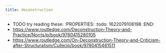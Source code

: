 ```yaml
---
title: deconstruction
---
```


- TODO try reading these:
:PROPERTIES:
:todo: 1622079108198
:END:
- https://www.routledge.com/Deconstruction-Theory-and-Practice/Norris/p/book/9780415280105
- https://www.routledge.com/On-Deconstruction-Theory-and-Criticism-after-Structuralism/Culler/p/book/9780415461511
